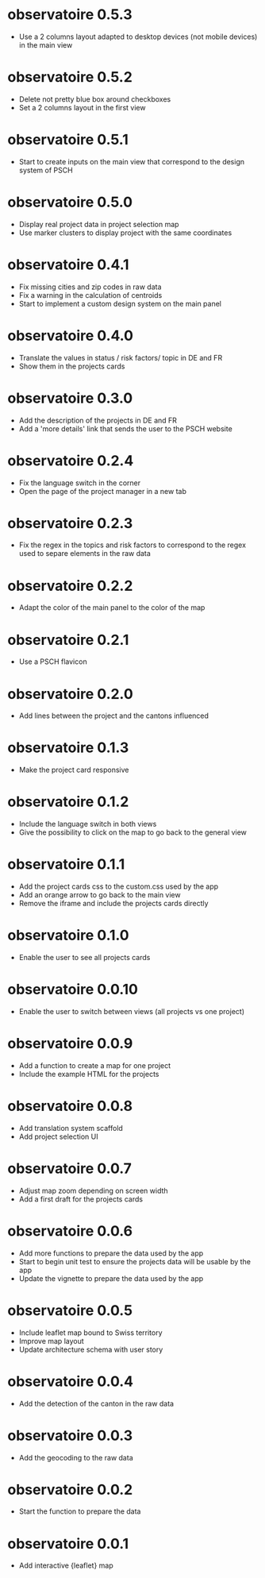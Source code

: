 # observatoire 0.5.3

* Use a 2 columns layout adapted to desktop devices (not mobile devices) in the main view

# observatoire 0.5.2

* Delete not pretty blue box around checkboxes
* Set a 2 columns layout in the first view

# observatoire 0.5.1

* Start to create inputs on the main view that correspond to the design system of PSCH

# observatoire 0.5.0

* Display real project data in project selection map
* Use marker clusters to display project with the same coordinates

# observatoire 0.4.1

* Fix missing cities and zip codes in raw data
* Fix a warning in the calculation of centroids
* Start to implement a custom design system on the main panel

# observatoire 0.4.0

* Translate the values in status / risk factors/ topic in DE and FR
* Show them in the projects cards

# observatoire 0.3.0

* Add the description of the projects in DE and FR
* Add a 'more details' link that sends the user to the PSCH website

# observatoire 0.2.4

* Fix the language switch in the corner
* Open the page of the project manager in a new tab

# observatoire 0.2.3

* Fix the regex in the topics and risk factors to correspond to the regex used to separe elements in the raw data

# observatoire 0.2.2

* Adapt the color of the main panel to the color of the map

# observatoire 0.2.1

* Use a PSCH flavicon

# observatoire 0.2.0

* Add lines between the project and the cantons influenced

# observatoire 0.1.3

* Make the project card responsive

# observatoire 0.1.2

* Include the language switch in both views 
* Give the possibility to click on the map to go back to the general view

# observatoire 0.1.1

* Add the project cards css to the custom.css used by the app
* Add an orange arrow to go back to the main view
* Remove the iframe and include the projects cards directly

# observatoire 0.1.0

* Enable the user to see all projects cards

# observatoire 0.0.10

* Enable the user to switch between views (all projects vs one project)

# observatoire 0.0.9

* Add a function to create a map for one project
* Include the example HTML for the projects

# observatoire 0.0.8

* Add translation system scaffold
* Add project selection UI

# observatoire 0.0.7

* Adjust map zoom depending on screen width
* Add a first draft for the projects cards

# observatoire 0.0.6

* Add more functions to prepare the data used by the app
* Start to begin unit test to ensure the projects data will be usable by the app
* Update the vignette to prepare the data used by the app

# observatoire 0.0.5

* Include leaflet map bound to Swiss territory
* Improve map layout
* Update architecture schema with user story

# observatoire 0.0.4

* Add the detection of the canton in the raw data

# observatoire 0.0.3

* Add the geocoding to the raw data

# observatoire 0.0.2

* Start the function to prepare the data

# observatoire 0.0.1

* Add interactive {leaflet} map
